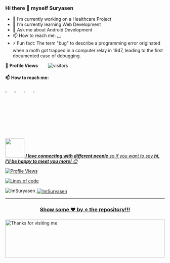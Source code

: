 ### Hi there 👋 myself Suryasen


- 🔭 I’m currently working on a Healthcare Project
- 🌱 I’m currently learning Web Development
- 💬 Ask me about Android Development
- 📫 How to reach me: [...](https://www.linkedin.com/in/imsuryasen/)
- ⚡ Fun fact:
        The term "bug" to describe a programming error originated when a moth got trapped in a computer relay in 1947, leading to the first documented case of debugging.

<!--  PROFILES VIEWS -->
🌱 **Profile Views**&nbsp;&nbsp;&nbsp;&nbsp;&nbsp;&nbsp;&nbsp;
![visitors](https://profile-counter.glitch.me/ritikumariupadhyay24/count.svg?align=center)

#### 📫 How to reach me:
  
[<img src="https://img.icons8.com/color/48/000000/twitter.png" width="3.5%"/>](https://twitter.com/SURYASE58991621?t=J-qgRMkDdimvBzSXMgq8DA&s=09)  &nbsp; [<img src="https://img.icons8.com/color/48/000000/linkedin.png" width="3.5%"/>](https://www.linkedin.com/in/imsuryasen/)  &nbsp; [<img src="https://img.icons8.com/fluent/48/000000/instagram-new.png" width="3.5%"/>](https://www.instagram.com/imsuryasen/)  &nbsp; <a href="mailto:myselfsuryasen@gmail.com"> <img src="https://img.icons8.com/fluent/48/000000/gmail.png" width="3.5%"/>


<img src="https://media.giphy.com/media/LnQjpWaON8nhr21vNW/giphy.gif" width="60"> <em><b>I love connecting with different people</b> so if you want to say <b>hi, I'll be happy to meet you more!</b> 😊</em>

<!--START_SECTION:waka-->
![Profile Views](http://img.shields.io/badge/Profile%20Views-874-blue)

![Lines of code](https://img.shields.io/badge/From%20Hello%20World%20I%27ve%20Written-1.5%20million%20lines%20of%20code-blue)


<p><img align="left" src="https://github-readme-stats.vercel.app/api/top-langs?username=ImSuryasen&show_icons=true&locale=en&layout=compact" alt="ImSuryasen" /></p>

<p>&nbsp;<img align="center" src="https://github-readme-stats.vercel.app/api?username=ImSuryasen&show_icons=true&locale=en" alt="ImSuryasen" /></p>


---
<p align="center"><h3 align="center"> Show some ❤️ by ⭐ the repository!!!</h3></p>

<img height="120" alt="Thanks for visiting me" width="100%" src="https://raw.githubusercontent.com/BrunnerLivio/brunnerlivio/master/images/marquee.svg" />
